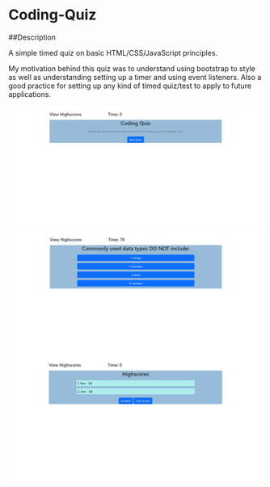 # Coding-Quiz

##Description

A simple timed quiz on basic HTML/CSS/JavaScript principles. 

My motivation behind this quiz was to understand using bootstrap to style as well as understanding setting up a timer and using event listeners. 
Also a good practice for setting up any kind of timed quiz/test to apply to future applications.

<img src="/images/welcome.png" alt="welcome screen"/>
<img src="/images/quiz.png" alt="quiz screen"/>
<img src="/images/highscores.png" alt="high scores screen"/>
